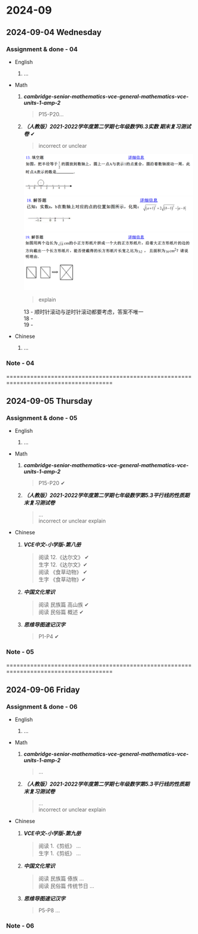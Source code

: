 # 2024-09

## 2024-09-04 Wednesday

### Assignment & done - 04

- English
  1. ...

- Math
  1. _**cambridge-senior-mathematics-vce-general-mathematics-vce-units-1-amp-2**_
     > P15-P20...

  2. _**（人教版）2021-2022学年度第二学期七年级数学6.3实数 期末复习测试卷**_ ✔

     > incorrect or unclear

     ![13](./pictures/math-09-001.PNG)\
     ![18](./pictures/math-09-002.PNG)\
     ![19](./pictures/math-09-003.PNG)

     > explain

     13 - 顺时针滚动与逆时针滚动都要考虑，答案不唯一\
     18 -\
     19 -

- Chinese
  1. ...

### Note - 04

=====================================================================================

## 2024-09-05 Thursday

### Assignment & done - 05

- English
  1. ...

- Math
  1. _**cambridge-senior-mathematics-vce-general-mathematics-vce-units-1-amp-2**_
     > P15-P20 ✔

  2. _**（人教版）2021-2022学年度第二学期七年级数学第5.3平行线的性质期末复习测试卷**_
     > ...\
     > incorrect or unclear explain

- Chinese
  1. _**VCE中文-小学版-第八册**_
     > 阅读 12.《达尔文》 ✔\
     > 生字 12.《达尔文》✔\
     > 阅读 《食草动物》 ✔\
     > 生字 《食草动物》✔

  2. _**中国文化常识**_
     > 阅读 民族篇 高山族 ✔\
     > 阅读 民俗篇 概述 ✔

  3. _**思维导图速记汉字**_
     > P1-P4 ✔

### Note - 05

=====================================================================================

## 2024-09-06 Friday

### Assignment & done - 06

- English
  1. ...

- Math
  1. _**cambridge-senior-mathematics-vce-general-mathematics-vce-units-1-amp-2**_
     > ...

  2. _**（人教版）2021-2022学年度第二学期七年级数学第5.3平行线的性质期末复习测试卷**_
     > ...\
     > incorrect or unclear explain

- Chinese
  1. _**VCE中文-小学版-第九册**_
     > 阅读 1.《剪纸》 ...\
     > 生字 1.《剪纸》 ...

  2. _**中国文化常识**_
     > 阅读 民族篇 傣族 ...\
     > 阅读 民俗篇 传统节日 ...

  3. _**思维导图速记汉字**_
     > P5-P8 ...

### Note - 06
